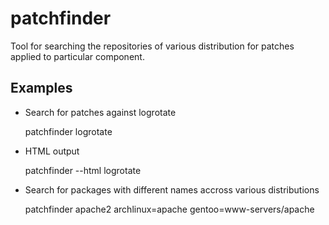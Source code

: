 patchfinder
===========

Tool for searching the repositories of various distribution for patches applied to particular component.

Examples
--------

* Search for patches against logrotate

	patchfinder logrotate

* HTML output

	patchfinder --html logrotate

* Search for packages with different names accross various distributions

	patchfinder apache2 archlinux=apache gentoo=www-servers/apache
